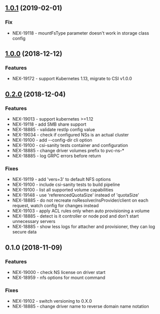 <a name="1.0.1"></a>
## [1.0.1](https://github.com/Nexenta/nexentastor-csi-driver/compare/v1.0.0...1.0.1) (2019-02-01)

### Fix

* NEX-19118 - mountFsType parameter doesn't work in storage class config


<a name="1.0.0"></a>
## [1.0.0](https://github.com/Nexenta/nexentastor-csi-driver/compare/v0.2.0...1.0.0) (2018-12-12)

### Features

* NEX-19172 - support Kubernetes 1.13, migrate to CSI v1.0.0


<a name="0.2.0"></a>
## [0.2.0](https://github.com/Nexenta/nexentastor-csi-driver/compare/0.1.0...0.2.0) (2018-12-04)

### Features

* NEX-19013 - support kubernetes >=1.12
* NEX-19118 - add SMB share support
* NEX-18885 - validate restIp config value
* NEX-19034 - check if configured NSs is an actual cluster
* NEX-19100 - add --config-dir cli option
* NEX-19100 - csi-sanity tests container and configuration
* NEX-18885 - change driver volumes prefix to pvc-ns-*
* NEX-18885 - log GRPC errors before return

### Fixes

* NEX-19119 - add 'vers=3' to default NFS options
* NEX-19100 - include csi-sanity tests to build pipeline
* NEX-19100 - list all supported volume capabilities
* NEX-19148 - use 'referencedQuotaSize' instead of 'quotaSize'
* NEX-18885 - do not recreate nsResolver/nsProvider/client on each request, watch config for changes instead
* NEX-19103 - apply ACL rules only when auto provisioning a volume
* NEX-18885 - detect is it controller or node pod and don't start unnecessary servers
* NEX-18885 - show less logs for attacher and provisioner, they can log secure data


<a name="0.1.0"></a>
## 0.1.0 (2018-11-09)

### Features

* NEX-19000 - check NS license on driver start
* NEX-18959 - nfs options for mount command

### Fixes

* NEX-19102 - switch versioning to 0.X.0
* NEX-18885 - change driver name to reverse domain name notation
